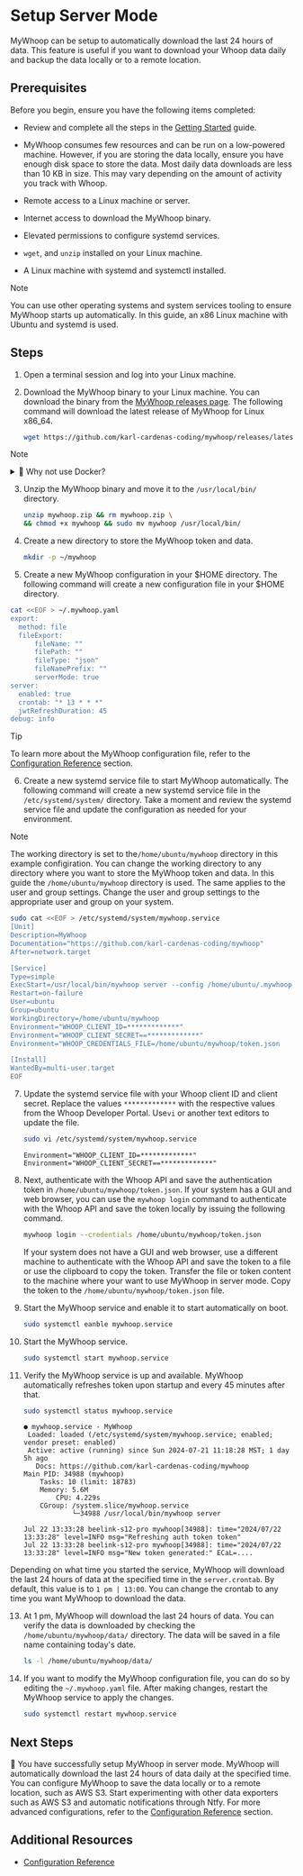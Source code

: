 # Setup Server Mode

MyWhoop can be setup to automatically download the last 24 hours of data. This feature is useful if you want to download your Whoop data daily and backup the data locally or to a remote location. 


## Prerequisites

Before you begin, ensure you have the following items completed:

- Review and complete all the steps in the [Getting Started](/docs/get-started.md) guide.

- MyWhoop consumes few resources and can be run on a low-powered machine. However,  if you are storing the data locally, ensure you have enough disk space to store the data. Most daily data downloads are less than 10 KB in size. This may vary depending on the amount of activity you track with Whoop.

- Remote access to a Linux machine or server.

- Internet access to download the MyWhoop binary.

- Elevated permissions to configure systemd services.

- `wget`, and `unzip` installed on your Linux machine.

- A Linux machine with systemd and systemctl installed. 

> [!NOTE]
> You can use other operating systems and system services tooling to ensure MyWhoop starts up automatically. In this guide, an x86 Linux machine with Ubuntu and systemd is used.


## Steps


1.  Open a terminal session and log into your Linux machine. 


2. Download the MyWhoop binary to your Linux machine. You can download the binary from the [MyWhoop releases page](https://github.com/karl-cardenas-coding/mywhoop/releases).  The following command will download the latest release of MyWhoop for Linux x86_64.

    ```bash
    wget https://github.com/karl-cardenas-coding/mywhoop/releases/latest/download/mywhoop_darwin_x86_64.zip --output-document mywhoop.zip
    ```
> [!NOTE]
> <details><summary>🐳 Why not use Docker? </summary><br>
>
>
>   Monitoring and managing Docker containers is not as trivial as using a   binary. If you are interested in using the MyWhoop Docker container with systemd, check out the [Running Docker Containers with Systemd](https://blog.container-solutions.com/running-docker-containers-with-systemd) to get an idea of how to use Docker containers with systemd. 
> </details>

3. Unzip the MyWhoop binary and move it to the `/usr/local/bin/` directory. 

    ```bash
    unzip mywhoop.zip && rm mywhoop.zip \
    && chmod +x mywhoop && sudo mv mywhoop /usr/local/bin/
    ```

4. Create a new directory to store the MyWhoop token and data.

    ```bash
    mkdir -p ~/mywhoop
    ```

5. Create a new MyWhoop configuration in your $HOME directory. The following command will create a new configuration file in your $HOME directory. 


```bash
cat <<EOF > ~/.mywhoop.yaml
export:
  method: file
  fileExport:
      fileName: ""
      filePath: ""
      fileType: "json"
      fileNamePrefix: ""
      serverMode: true
server:
  enabled: true
  crontab: "* 13 * * *"
  jwtRefreshDuration: 45
debug: info
```

> [!TIP]
> To learn more about the MyWhoop configuration file, refer to the [Configuration Reference](./docs/configuration_reference.md) section.

6. Create a new systemd service file to start MyWhoop automatically. The following command will create a new systemd service file in the `/etc/systemd/system/` directory. Take a moment and review the systemd service file and update the configuration as needed for your environment.

> [!NOTE]
> The working directory is set to the`/home/ubuntu/mywhoop` directory in this example configiration. You can change the working directory to any directory where you want to store the MyWhoop token and data. In this guide the `/home/ubuntu/mywhoop` directory is used. The same applies to the user and group settings. Change the user and group settings to the appropriate user and group on your system.


```bash
sudo cat <<EOF > /etc/systemd/system/mywhoop.service
[Unit]
Description=MyWhoop
Documentation="https://github.com/karl-cardenas-coding/mywhoop"
After=network.target

[Service]
Type=simple
ExecStart=/usr/local/bin/mywhoop server --config /home/ubuntu/.mywhoop.yaml
Restart=on-failure
User=ubuntu
Group=ubuntu
WorkingDirectory=/home/ubuntu/mywhoop
Environment="WHOOP_CLIENT_ID=*************"
Environment="WHOOP_CLIENT_SECRET==*************"
Environment="WHOOP_CREDENTIALS_FILE=/home/ubuntu/mywhoop/token.json

[Install]
WantedBy=multi-user.target
EOF
```

7. Update the systemd service file with your Whoop client ID and client secret. Replace the values `*************` with the respective values from the Whoop Developer Portal. Use`vi` or another text editors to update the file. 

    ```bash
    sudo vi /etc/systemd/system/mywhoop.service
    ```

    ```shell
    Environment="WHOOP_CLIENT_ID=*************"
    Environment="WHOOP_CLIENT_SECRET==*************"
    ```


8. Next, authenticate with the Whoop API and save the authentication token in `/home/ubuntu/mywhoop/token.json`. If your system has a GUI and web browser, you can use the `mywhoop login` command to authenticate with the Whoop API and save the token locally by issuing the following command. 

    ```bash
    mywhoop login --credentials /home/ubuntu/mywhoop/token.json
    ```

    If your system does not have a GUI and web browser, use a different machine to authenticate with the Whoop API and save the token to a file or use the clipboard to copy the token. Transfer the file or token content to the machine where your want to use MyWhoop in server mode. Copy the token to the `/home/ubuntu/mywhoop/token.json` file.

9. Start the MyWhoop service and enable it to start automatically on boot. 

    ```bash
    sudo systemctl eanble mywhoop.service
    ```

10. Start the MyWhoop service.

    ```bash
    sudo systemctl start mywhoop.service
    ```

11. Verify the MyWhoop service is up and available. MyWhoop automatically refreshes token upon startup and every 45 minutes after that.

    ```bash
    sudo systemctl status mywhoop.service
    ```

    ```shell
    ● mywhoop.service - MyWhoop
     Loaded: loaded (/etc/systemd/system/mywhoop.service; enabled; vendor preset: enabled)
     Active: active (running) since Sun 2024-07-21 11:18:28 MST; 1 day 5h ago
       Docs: https://github.com/karl-cardenas-coding/mywhoop
    Main PID: 34988 (mywhoop)
        Tasks: 10 (limit: 18783)
        Memory: 5.6M
            CPU: 4.229s
        CGroup: /system.slice/mywhoop.service
                └─34988 /usr/local/bin/mywhoop server

    Jul 22 13:33:28 beelink-s12-pro mywhoop[34988]: time="2024/07/22 13:33:28" level=INFO msg="Refreshing auth token token"
    Jul 22 13:33:28 beelink-s12-pro mywhoop[34988]: time="2024/07/22 13:33:28" level=INFO msg="New token generated:" ECaL=....
    ```

Depending on what time you started the service, MyWhoop will download the last 24 hours of data at the specified time in the `server.crontab`. By default, this value is to `1 pm | 13:00`. You can change the crontab to any time you want MyWhoop to download the data.


13. At 1 pm, MyWhoop will download the last 24 hours of data. You can verify the data is downloaded by checking the `/home/ubuntu/mywhoop/data/` directory. The data will be saved in a file name containing today's date. 

    ```bash
    ls -l /home/ubuntu/mywhoop/data/
    ```


14. If you want to modify the MyWhoop configuration file, you can do so by editing the `~/.mywhoop.yaml` file. After making changes, restart the MyWhoop service to apply the changes.

    ```bash
    sudo systemctl restart mywhoop.service
    ```



## Next Steps

🎊 You have successfully setup MyWhoop in server mode. MyWhoop will automatically download the last 24 hours of data daily at the specified time. You can configure MyWhoop to save the data locally or to a remote location, such as AWS S3. Start experimenting with other data exporters such as AWS S3 and automatic notifications through Ntfy. For more advanced configurations, refer to the [Configuration Reference](./docs/configuration_reference.md) section.



## Additional Resources

- [Configuration Reference](./docs/configuration_reference.md)